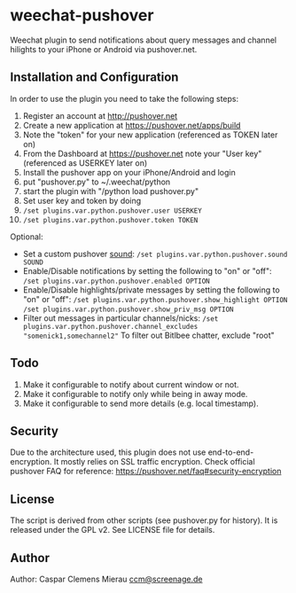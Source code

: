 weechat-pushover
================

Weechat plugin to send notifications about query messages and channel hilights to your iPhone or Android via pushover.net.

## Installation and Configuration

In order to use the plugin you need to take the following steps:

1. Register an account at http://pushover.net
2. Create a new application at https://pushover.net/apps/build
3. Note the "token" for your new application (referenced as TOKEN later on)
4. From the Dashboard at https://pushover.net note your "User key" (referenced as USERKEY later on)
5. Install the pushover app on your iPhone/Android and login
6. put "pushover.py" to ~/.weechat/python
7. start the plugin with "/python load pushover.py"
8. Set user key and token by doing
9. `/set plugins.var.python.pushover.user USERKEY`
10. `/set plugins.var.python.pushover.token TOKEN`

Optional:

* Set a custom pushover [sound](https://pushover.net/api#sounds):  `/set plugins.var.python.pushover.sound SOUND`
* Enable/Disable notifications by setting the following to "on" or "off": `/set plugins.var.python.pushover.enabled OPTION`
* Enable/Disable highlights/private messages by setting the following to "on" or "off": 
`/set plugins.var.python.pushover.show_highlight OPTION`
`/set plugins.var.python.pushover.show_priv_msg OPTION`
* Filter out messages in particular channels/nicks:
`/set plugins.var.python.pushover.channel_excludes "somenick1,somechannel2"`
To filter out Bitlbee chatter, exclude "root"

## Todo

1. Make it configurable to notify about current window or not.
2. Make it configurable to notify only while being in away mode.
3. Make it configurable to send more details (e.g. local timestamp).

## Security

Due to the architecture used, this plugin does not use end-to-end-encryption. It mostly relies on SSL traffic encryption. Check official pushover FAQ for reference: https://pushover.net/faq#security-encryption

## License

The script is derived from other scripts (see pushover.py for history). It is released under the GPL v2. See LICENSE file for details.

## Author

Author: Caspar Clemens Mierau <ccm@screenage.de>

